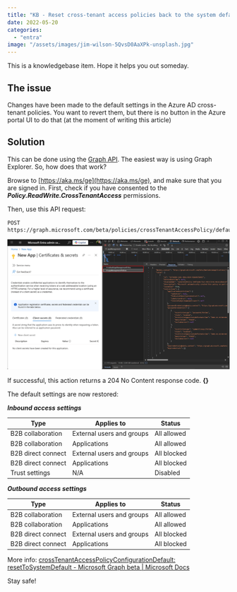 ```yaml
---
title: "KB - Reset cross-tenant access policies back to the system default."
date: 2022-05-20
categories: 
  - "entra"
image: "/assets/images/jim-wilson-5QvsD0AaXPk-unsplash.jpg"
---
```


This is a knowledgebase item. Hope it helps you out someday.

## The issue

Changes have been made to the default settings in the Azure AD cross-tenant policies. You want to revert them, but there is no button in the Azure portal UI to do that (at the moment of writing this article)

## Solution

This can be done using the [Graph API](https://docs.microsoft.com/en-us/graph/api/crosstenantaccesspolicyconfigurationdefault-resettosystemdefault?view=graph-rest-beta&tabs=http). The easiest way is using Graph Explorer. So, how does that work?

Browse to [https://aka.ms/ge](https://aka.ms/ge), and make sure that you are signed in. First, check if you have consented to the **_Policy.ReadWrite.CrossTenantAccess_** permissions.

Then, use this API request:

```
POST https://graph.microsoft.com/beta/policies/crossTenantAccessPolicy/default/resetToSystemDefault
```

![](/assets/images/image-20.png)

If successful, this action returns a 204 No Content response code. **{}**

The default settings are now restored:

**_Inbound access settings_**

| **Type** | **Applies to** | **Status** |
| --- | --- | --- |
| B2B collaboration | External users and groups | All allowed |
| B2B collaboration | Applications | All allowed |
| B2B direct connect | External users and groups | All blocked |
| B2B direct connect | Applications | All blocked |
| Trust settings | N/A | Disabled |

**_Outbound access settings_**

| **Type** | **Applies to** | **Status** |
| --- | --- | --- |
| B2B collaboration | External users and groups | All allowed |
| B2B collaboration | Applications | All allowed |
| B2B direct connect | External users and groups | All blocked |
| B2B direct connect | Applications | All blocked |

More info: [crossTenantAccessPolicyConfigurationDefault: resetToSystemDefault - Microsoft Graph beta | Microsoft Docs](https://docs.microsoft.com/en-us/graph/api/crosstenantaccesspolicyconfigurationdefault-resettosystemdefault?view=graph-rest-beta&tabs=http)

Stay safe!
